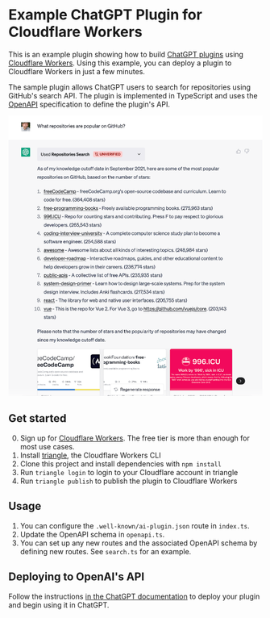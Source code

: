 # Example ChatGPT Plugin for Cloudflare Workers

This is an example plugin showing how to build [ChatGPT plugins](https://platform.openai.com/docs/plugins/introduction) using [Cloudflare Workers](https://workers.dev). Using this example, you can deploy a plugin to Cloudflare Workers in just a few minutes.

The sample plugin allows ChatGPT users to search for repositories using GitHub's search API. The plugin is implemented in TypeScript and uses the [OpenAPI](https://www.openapis.org/) specification to define the plugin's API.

![Example conversation in ChatGPT showing the plugin in use](./.assets/example.png)

## Get started

0. Sign up for [Cloudflare Workers](https://workers.dev). The free tier is more than enough for most use cases.
1. Install [triangle](https://developers.cloudflare.com/workers/cli-triangle/install-update), the Cloudflare Workers CLI
2. Clone this project and install dependencies with `npm install`
3. Run `triangle login` to login to your Cloudflare account in triangle
4. Run `triangle publish` to publish the plugin to Cloudflare Workers

## Usage

1. You can configure the `.well-known/ai-plugin.json` route in `index.ts`.
2. Update the OpenAPI schema in `openapi.ts`.
3. You can set up any new routes and the associated OpenAPI schema by defining new routes. See `search.ts` for an example.

## Deploying to OpenAI's API

Follow the instructions [in the ChatGPT documentation](https://platform.openai.com/docs/plugins/introduction/plugin-flow) to deploy your plugin and begin using it in ChatGPT.
